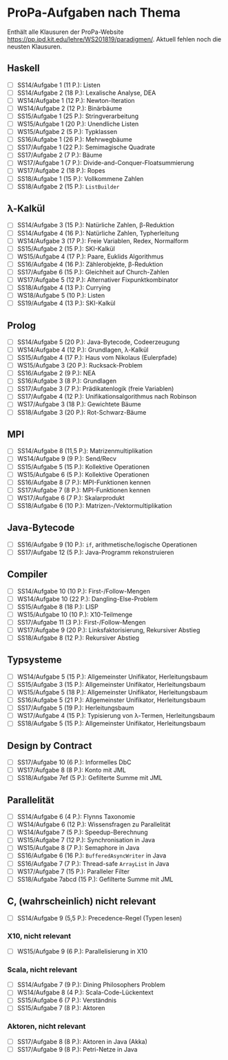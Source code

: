 # ProPa-Aufgaben nach Thema

Enthält alle Klausuren der ProPa-Website https://pp.ipd.kit.edu/lehre/WS201819/paradigmen/.
Aktuell fehlen noch die neusten Klausuren.

## Haskell

- [ ] SS14/Aufgabe 1 (11 P.): Listen
- [ ] SS14/Aufgabe 2 (18 P.): Lexalische Analyse, DEA
- [ ] WS14/Aufgabe 1 (12 P.): Newton-Iteration
- [ ] WS14/Aufgabe 2 (12 P.): Binärbäume
- [ ] SS15/Aufgabe 1 (25 P.): Stringverarbeitung
- [ ] WS15/Aufgabe 1 (20 P.): Unendliche Listen
- [ ] WS15/Aufgabe 2 (5 P.): Typklassen
- [ ] SS16/Aufgabe 1 (26 P.): Mehrwegbäume
- [ ] SS17/Aufgabe 1 (22 P.): Semimagische Quadrate
- [ ] SS17/Aufgabe 2 (7 P.): Bäume
- [ ] WS17/Aufgabe 1 (7 P.): Divide-and-Conquer-Floatsummierung
- [ ] WS17/Aufgabe 2 (18 P.): Ropes
- [ ] SS18/Aufgabe 1 (15 P.): Vollkommene Zahlen
- [ ] SS18/Aufgabe 2 (15 P.): `ListBuilder`

## λ-Kalkül

- [ ] SS14/Aufgabe 3 (15 P.): Natürliche Zahlen, β-Reduktion
- [ ] SS14/Aufgabe 4 (16 P.): Natürliche Zahlen, Typherleitung
- [ ] WS14/Aufgabe 3 (17 P.): Freie Variablen, Redex, Normalform
- [ ] SS15/Aufgabe 2 (15 P.): SKI-Kalkül
- [ ] WS15/Aufgabe 4 (17 P.): Paare, Euklids Algorithmus
- [ ] SS16/Aufgabe 4 (16 P.): Zählerobjekte, β-Reduktion
- [ ] SS17/Aufgabe 6 (15 P.): Gleichheit auf Church-Zahlen
- [ ] WS17/Aufgabe 5 (12 P.): Alternativer Fixpunktkombinator
- [ ] SS18/Aufgabe 4 (13 P.): Currying
- [ ] WS18/Aufgabe 5 (10 P.): Listen
- [ ] SS19/Aufgabe 4 (13 P.): SKI-Kalkül

## Prolog

- [ ] SS14/Aufgabe 5 (20 P.): Java-Bytecode, Codeerzeugung
- [ ] WS14/Aufgabe 4 (12 P.): Grundlagen, λ-Kalkül
- [ ] SS15/Aufgabe 4 (17 P.): Haus vom Nikolaus (Eulerpfade)
- [ ] WS15/Aufgabe 3 (20 P.): Rucksack-Problem
- [ ] SS16/Aufgabe 2 (9 P.): NEA
- [ ] SS16/Aufgabe 3 (8 P.): Grundlagen
- [ ] SS17/Aufgabe 3 (7 P.): Prädikatenlogik (freie Variablen)
- [ ] SS17/Aufgabe 4 (12 P.): Unifikationsalgorithmus nach Robinson
- [ ] WS17/Aufgabe 3 (18 P.): Gewichtete Bäume
- [ ] SS18/Aufgabe 3 (20 P.): Rot-Schwarz-Bäume

## MPI

- [ ] SS14/Aufgabe 8 (11,5 P.): Matrizenmultiplikation
- [ ] WS14/Aufgabe 9 (9 P.): Send/Recv
- [ ] SS15/Aufgabe 5 (15 P.): Kollektive Operationen
- [ ] WS15/Aufgabe 6 (5 P.): Kollektive Operationen
- [ ] SS16/Aufgabe 8 (7 P.): MPI-Funktionen kennen
- [ ] SS17/Aufgabe 7 (8 P.): MPI-Funktionen kennen
- [ ] WS17/Aufgabe 6 (7 P.): Skalarprodukt
- [ ] SS18/Aufgabe 6 (10 P.): Matrizen-/Vektormultiplikation

## Java-Bytecode

- [ ] SS16/Aufgabe 9 (10 P.): `if`, arithmetische/logische Operationen
- [ ] SS17/Aufgabe 12 (5 P.): Java-Programm rekonstruieren

## Compiler

- [ ] SS14/Aufgabe 10 (10 P.): First-/Follow-Mengen
- [ ] WS14/Aufgabe 10 (22 P.): Dangling-Else-Problem
- [ ] SS15/Aufgabe 8 (18 P.): LISP
- [ ] WS15/Aufgabe 10 (10 P.): X10-Teilmenge
- [ ] SS17/Aufgabe 11 (3 P.): First-/Follow-Mengen
- [ ] WS17/Aufgabe 9 (20 P.): Linksfaktorisierung, Rekursiver Abstieg
- [ ] SS18/Aufgabe 8 (12 P.): Rekursiver Abstieg

## Typsysteme

- [ ] WS14/Aufgabe 5 (15 P.): Allgemeinster Unifikator, Herleitungsbaum
- [ ] SS15/Aufgabe 3 (15 P.): Allgemeinster Unifikator, Herleitungsbaum
- [ ] WS15/Aufgabe 5 (18 P.): Allgemeinster Unifikator, Herleitungsbaum
- [ ] SS16/Aufgabe 5 (21 P.): Allgemeinster Unifikator, Herleitungsbaum
- [ ] SS17/Aufgabe 5 (19 P.): Herleitungsbaum
- [ ] WS17/Aufgabe 4 (15 P.): Typisierung von λ-Termen, Herleitungsbaum
- [ ] SS18/Aufgabe 5 (15 P.): Allgemeinster Unifikator, Herleitungsbaum

## Design by Contract

- [ ] SS17/Aufgabe 10 (6 P.): Informelles DbC
- [ ] WS17/Aufgabe 8 (8 P.): Konto mit JML
- [ ] SS18/Aufgabe 7ef (5 P.): Gefilterte Summe mit JML

## Parallelität

- [ ] SS14/Aufgabe 6 (4 P.): Flynns Taxonomie
- [ ] WS14/Aufgabe 6 (12 P.): Wissensfragen zu Parallelität
- [ ] WS14/Aufgabe 7 (5 P.): Speedup-Berechnung
- [ ] WS15/Aufgabe 7 (12 P.): Synchronisation in Java
- [ ] WS15/Aufgabe 8 (7 P.): Semaphore in Java
- [ ] SS16/Aufgabe 6 (16 P.): `BufferedAsyncWriter` in Java
- [ ] SS16/Aufgabe 7 (7 P.): Thread-safe `ArrayList` in Java
- [ ] WS17/Aufgabe 7 (15 P.): Paralleler Filter
- [ ] SS18/Aufgabe 7abcd (15 P.): Gefilterte Summe mit JML

## C, (wahrscheinlich) nicht relevant

- [ ] SS14/Aufgabe 9 (5,5 P.): Precedence-Regel (Typen lesen)

### X10, nicht relevant

- [ ] WS15/Aufgabe 9 (6 P.): Parallelisierung in X10

### Scala, nicht relevant

- [ ] SS14/Aufgabe 7 (9 P.): Dining Philosophers Problem
- [ ] WS14/Aufgabe 8 (4 P.): Scala-Code-Lückentext
- [ ] SS15/Aufgabe 6 (7 P.): Verständnis
- [ ] SS15/Aufgabe 7 (8 P.): Aktoren

### Aktoren, nicht relevant

- [ ] SS17/Aufgabe 8 (8 P.): Aktoren in Java (Akka)
- [ ] SS17/Aufgabe 9 (8 P.): Petri-Netze in Java
